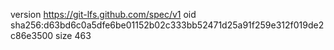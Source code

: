 version https://git-lfs.github.com/spec/v1
oid sha256:d63bd6c0a5dfe6be01152b02c333bb52471d25a91f259e312f019de2c86e3500
size 463
